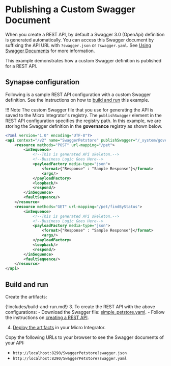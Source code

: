 # Publishing a Custom Swagger Document

When you create a REST API, by default a Swagger 3.0 (OpenApi) definition is generated automatically. You can access this Swagger document by suffixing the API URL
with `?swagger.json` or `?swagger.yaml`. See [Using Swagger Documents]({{base_path}}/develop/advanced-development/using-swagger-for-apis) for more information.

This example demonstrates how a custom Swagger definition is published for a REST API. 
    
## Synapse configuration
Following is a sample REST API configuration with a custom Swagger definition. See the instructions on how to [build and run](#build-and-run) this example.

!!! Note
    The custom Swagger file that you use for generating the API is saved to the Micro Integrator's registry. The `publishSwagger` element in the REST API configuration specifies the registry path. In this example, we are storing the Swagger definition in the <b>governance</b> registry as shown below.

```xml
<?xml version="1.0" encoding="UTF-8"?>
<api context="/v2" name="SwaggerPetstore" publishSwagger="/_system/governance/swagger_files/simple_petstore.yaml" xmlns="http://ws.apache.org/ns/synapse">
    <resource methods="POST" url-mapping="/pet">
        <inSequence>
            <!--This is generated API skeleton.-->
            <!--Business Logic Goes Here-->
            <payloadFactory media-type="json">
                <format>{"Response" : "Sample Response"}</format>
                <args/>
            </payloadFactory>
            <loopback/>
            <respond/>
        </inSequence>
        <faultSequence/>
    </resource>
    <resource methods="GET" url-mapping="/pet/findByStatus">
        <inSequence>
            <!--This is generated API skeleton.-->
            <!--Business Logic Goes Here-->
            <payloadFactory media-type="json">
                <format>{"Response" : "Sample Response"}</format>
                <args/>
            </payloadFactory>
            <loopback/>
            <respond/>
        </inSequence>
        <faultSequence/>
    </resource>
</api>
```

## Build and run

Create the artifacts:

{!includes/build-and-run.md!}
3. To create the REST API with the above configurations:
    - Download the Swagger file: [simple_petstore.yaml](https://github.com/wso2-docs/WSO2_EI/blob/master/samples-rest-apis/simple_petstore.yaml).
    - Follow the instructions on [creating a REST API]({{base_path}}/develop/creating-artifacts/creating-an-api).

4. [Deploy the artifacts]({{base_path}}/develop/deploy-artifacts) in your Micro Integrator.

Copy the following URLs to your browser to see the Swagger documents of your API:

- `http://localhost:8290/SwaggerPetstore?swagger.json`
- `http://localhost:8290/SwaggerPetstore?swagger.yaml`
